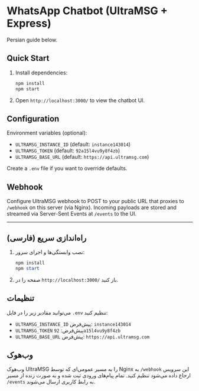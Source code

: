 # WhatsApp Chatbot (UltraMSG + Express)

Persian guide below.

## Quick Start

1. Install dependencies:

   ```bash
   npm install
   npm start
   ```

2. Open `http://localhost:3000/` to view the chatbot UI.

## Configuration

Environment variables (optional):

- `ULTRAMSG_INSTANCE_ID` (default: `instance143014`)
- `ULTRAMSG_TOKEN` (default: `92a15l4vu9y8f4zb`)
- `ULTRAMSG_BASE_URL` (default: `https://api.ultramsg.com`)

Create a `.env` file if you want to override defaults.

## Webhook

Configure UltraMSG webhook to POST to your public URL that proxies to `/webhook` on this server (via Nginx). Incoming payloads are stored and streamed via Server-Sent Events at `/events` to the UI.

---

## راه‌اندازی سریع (فارسی)

1. نصب وابستگی‌ها و اجرای سرور:

   ```powershell
   npm install
   npm start
   ```

2. صفحه را در `http://localhost:3000/` باز کنید.

## تنظیمات

می‌توانید مقادیر زیر را در فایل `.env` تنظیم کنید:

- `ULTRAMSG_INSTANCE_ID` پیش‌فرض: `instance143014`
- `ULTRAMSG_TOKEN` پیش‌فرض: `92a15l4vu9y8f4zb`
- `ULTRAMSG_BASE_URL` پیش‌فرض: `https://api.ultramsg.com`

## وب‌هوک

وب‌هوک UltraMSG را به مسیر عمومی‌ای که توسط Nginx به `/webhook` این سرویس ارجاع داده می‌شود تنظیم کنید. تمام پیام‌های ورودی ثبت شده و به صورت زنده از مسیر `/events` به رابط کاربری ارسال می‌شوند.